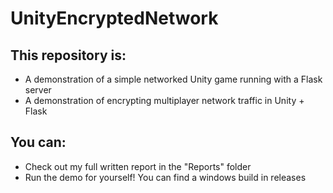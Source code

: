 # UnityEncryptedNetwork

## This repository is:
- A demonstration of a simple networked Unity game running with a Flask server
- A demonstration of encrypting multiplayer network traffic in Unity + Flask

## You can:
- Check out my full written report in the "Reports" folder
- Run the demo for yourself! You can find a windows build in releases
